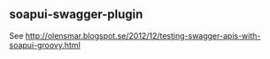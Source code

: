 soapui-swagger-plugin
---------------------

See http://olensmar.blogspot.se/2012/12/testing-swagger-apis-with-soapui-groovy.html
